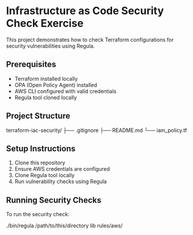 # Infrastructure as Code Security Check Exercise

This project demonstrates how to check Terraform configurations for security vulnerabilities using Regula.

## Prerequisites

- Terraform installed locally
- OPA (Open Policy Agent) installed
- AWS CLI configured with valid credentials
- Regula tool cloned locally

## Project Structure
terraform-iac-security/
 ├── .gitignore
  ├── README.md
   └── iam_policy.tf

## Setup Instructions

1. Clone this repository
2. Ensure AWS credentials are configured
3. Clone Regula tool locally
4. Run vulnerability checks using Regula

## Running Security Checks

To run the security check:


./bin/regula /path/to/this/directory lib rules/aws/

